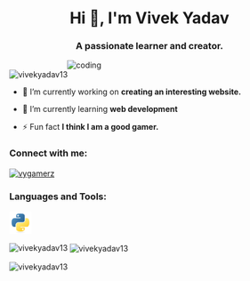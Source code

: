 <h1 align="center">Hi 👋, I'm Vivek Yadav</h1>
<h3 align="center">A passionate learner and creator.</h3>
<img align="right" alt="coding" width="400" src="https://media.tenor.com/qJ5evVs-_uUAAAAC/coding.gif"
<p align="left"> <img src="https://komarev.com/ghpvc/?username=vivekyadav13&label=Profile%20views&color=0e75b6&style=flat" alt="vivekyadav13" /> </p>

- 🔭 I’m currently working on **creating an interesting website.**

- 🌱 I’m currently learning **web development**

- ⚡ Fun fact **I think I am a good gamer.**

<h3 align="left">Connect with me:</h3>
<p align="left">
<a href="https://www.youtube.com/@vygamerz41/featured" target="blank"><img align="center" src="https://raw.githubusercontent.com/rahuldkjain/github-profile-readme-generator/master/src/images/icons/Social/youtube.svg" alt="vygamerz" height="30" width="40" /></a>
</p>

<h3 align="left">Languages and Tools:</h3>
<p align="left"> <a href="https://www.python.org" target="_blank" rel="noreferrer"> <img src="https://raw.githubusercontent.com/devicons/devicon/master/icons/python/python-original.svg" alt="python" width="40" height="40"/> </a> </p>

<p><img align="left" src="https://github-readme-stats.vercel.app/api/top-langs?username=vivekyadav13&show_icons=true&locale=en&layout=compact" alt="vivekyadav13" /></p>

<p>&nbsp;<img align="center" src="https://github-readme-stats.vercel.app/api?username=vivekyadav13&show_icons=true&locale=en" alt="vivekyadav13" /></p>

<p><img align="center" src="https://github-readme-streak-stats.herokuapp.com/?user=vivekyadav13&" alt="vivekyadav13" /></p>

